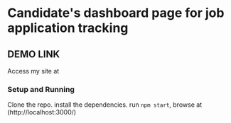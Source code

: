 # Candidate's dashboard page for job application tracking 

## DEMO LINK

Access my site at 

### Setup and Running

Clone the repo.
install the dependencies.
run `npm start`, browse at (http://localhost:3000/) 


